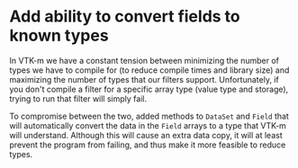  # Add ability to convert fields to known types

In VTK-m we have a constant tension between minimizing the number of
types we have to compile for (to reduce compile times and library size)
and maximizing the number of types that our filters support.
Unfortunately, if you don't compile a filter for a specific array type
(value type and storage), trying to run that filter will simply fail.

To compromise between the two, added methods to `DataSet` and `Field`
that will automatically convert the data in the `Field` arrays to a type
that VTK-m will understand. Although this will cause an extra data copy,
it will at least prevent the program from failing, and thus make it more
feasible to reduce types.
